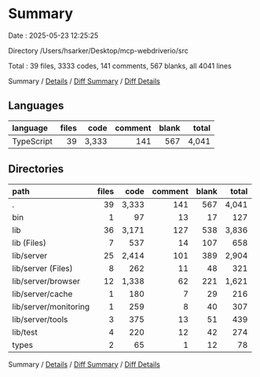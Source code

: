 # Summary

Date : 2025-05-23 12:25:25

Directory /Users/hsarker/Desktop/mcp-webdriverio/src

Total : 39 files,  3333 codes, 141 comments, 567 blanks, all 4041 lines

Summary / [Details](details.md) / [Diff Summary](diff.md) / [Diff Details](diff-details.md)

## Languages
| language | files | code | comment | blank | total |
| :--- | ---: | ---: | ---: | ---: | ---: |
| TypeScript | 39 | 3,333 | 141 | 567 | 4,041 |

## Directories
| path | files | code | comment | blank | total |
| :--- | ---: | ---: | ---: | ---: | ---: |
| . | 39 | 3,333 | 141 | 567 | 4,041 |
| bin | 1 | 97 | 13 | 17 | 127 |
| lib | 36 | 3,171 | 127 | 538 | 3,836 |
| lib (Files) | 7 | 537 | 14 | 107 | 658 |
| lib/server | 25 | 2,414 | 101 | 389 | 2,904 |
| lib/server (Files) | 8 | 262 | 11 | 48 | 321 |
| lib/server/browser | 12 | 1,338 | 62 | 221 | 1,621 |
| lib/server/cache | 1 | 180 | 7 | 29 | 216 |
| lib/server/monitoring | 1 | 259 | 8 | 40 | 307 |
| lib/server/tools | 3 | 375 | 13 | 51 | 439 |
| lib/test | 4 | 220 | 12 | 42 | 274 |
| types | 2 | 65 | 1 | 12 | 78 |

Summary / [Details](details.md) / [Diff Summary](diff.md) / [Diff Details](diff-details.md)
